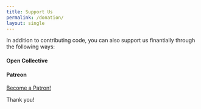 ```yaml
---
title: Support Us
permalink: /donation/
layout: single
---
```

In addition to contributing code, you can also support us finantially through the following ways:

#### Open Collective
<script src="https://opencollective.com/m68k-llvm-dev/banner.js"></script>

#### Patreon
<a href="https://www.patreon.com/bePatron?u=67450165" data-patreon-widget-type="become-patron-button">Become a Patron!</a><script async src="https://c6.patreon.com/becomePatronButton.bundle.js"></script>

Thank you!
